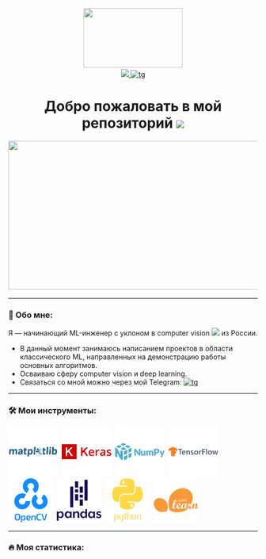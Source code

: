 <div id="header" align="center">
  <img src="https://media.giphy.com/media/v1.Y2lkPTc5MGI3NjExenZiOWs2ajB4ODlwdHZieGoxcWVyaWFuOGs4aXk1ZXd5cWtjYnc5cSZlcD12MV9naWZzX3NlYXJjaCZjdD1n/TrVla4Z2PYEkU/giphy.gif" width="200" height="120"/>
  <div id="badges">
    <a href="https://habr.com/ru/users/tagoki/">
      <img src="https://img.shields.io/badge/habr-black?logo=Habr&logoColor=white&style=for-the-badge"/>
    </a>
    <a href="https://t.me/hakunos">
      <img src="https://img.shields.io/badge/telegram-black?logo=telegram&logoColor=white&style=for-the-badge" alt="tg"/>
    </a>
  </div>
  <h1>
    Добро пожаловать в мой репозиторий
    <img src="https://media.giphy.com/media/v1.Y2lkPTc5MGI3NjExenZiOWs2ajB4ODlwdHZieGoxcWVyaWFuOGs4aXk1ZXd5cWtjYnc5cSZlcD12MV9naWZzX3NlYXJjaCZjdD1n/l0MYuxp3Rjlrka8mY/giphy.gif" width="30px"/>
  </h1>
</div>

<div align="center">
  <img src="https://i.gifer.com/1apV.gif" width="600" height="300"/>
</div>

---

### :bust_in_silhouette: Обо мне:
Я — начинающий ML-инженер с уклоном в computer vision <img src="https://media.giphy.com/media/WUlplcMpOCEmTGBtBW/giphy.gif" width="30"> из России.

- В данный момент занимаюсь написанием проектов в области классического ML, направленных на демонстрацию работы основных алгоритмов.
- Осваиваю сферу computer vision и deep learning.
- Связаться со мной можно через мой Telegram: [![tg](https://img.shields.io/badge/telegram-black?logo=telegram&logoColor=white&style=for-the-badge)](https://t.me/hakunos)

---

### :hammer_and_wrench: Мои инструменты:

<div>
  <img src="https://github.com/devicons/devicon/blob/master/icons/matplotlib/matplotlib-plain-wordmark.svg" title="matplotlib" alt="matplotlib" width="100" height="100"/>&nbsp;
  <img src="https://github.com/devicons/devicon/blob/master/icons/keras/keras-plain-wordmark.svg" title="keras" alt="keras" width="100" height="100"/>&nbsp;
  <img src="https://github.com/devicons/devicon/blob/master/icons/numpy/numpy-plain-wordmark.svg" title="numpy" alt="numpy" width="100" height="100"/>&nbsp;
  <img src="https://github.com/devicons/devicon/blob/master/icons/tensorflow/tensorflow-original-wordmark.svg" title="tensorflow" alt="tensorflow" width="100" height="100"/>&nbsp;
  <img src="https://github.com/devicons/devicon/blob/master/icons/opencv/opencv-plain-wordmark.svg" title="OpenCV" alt="OpenCV" width="90" height="90"/>&nbsp;
  <img src="https://github.com/devicons/devicon/blob/master/icons/pandas/pandas-plain-wordmark.svg" title="pandas" alt="pandas" width="90" height="90"/>&nbsp;
  <img src="https://github.com/devicons/devicon/blob/master/icons/python/python-plain-wordmark.svg" title="Python" alt="Python" width="90" height="90"/>&nbsp;
  <img src="https://github.com/devicons/devicon/blob/master/icons/scikitlearn/scikitlearn-plain.svg" title="scikit-learn" alt="scikit-learn" width="90" height="90"/>&nbsp;
</div>

---

### :fire: Моя статистика:

<div id="stat" align="center">  
  <img src="http://github-profile-summary-cards.vercel.app/api/cards/profile-details?username=tagoki&theme=aura_dark" alt=""/>
  <img src="http://github-profile-summary-cards.vercel.app/api/cards/repos-per-language?username=tagoki&theme=aura_dark" alt=""/>
  <img src="http://github-profile-summary-cards.vercel.app/api/cards/most-commit-language?username=tagoki&theme=aura_dark" alt=""/>
  <img src="http://github-profile-summary-cards.vercel.app/api/cards/stats?username=tagoki&theme=aura_dark" alt=""/>
  <img src="http://github-profile-summary-cards.vercel.app/api/cards/productive-time?username=tagoki&theme=aura_dark&utcOffset=8" alt=""/>
</div>
<div id="stat_code_wars" align="center">
<img src="https://www.codewars.com/users/tagoki/badges/large"alt=""/>
</div>
